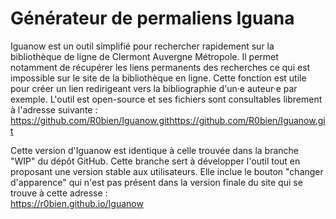 # Générateur de permaliens Iguana
Iguanow est un outil simplifié pour rechercher rapidement sur la bibliothèque de ligne de Clermont Auvergne Métropole.
Il permet notamment de récupérer les liens permanents des recherches ce qui est impossible sur le site de la bibliothèque en ligne. Cette fonction est utile pour créer un lien redirigeant vers la bibliographie d'un·e auteur·e par exemple.
L'outil est open-source et ses fichiers sont consultables librement à l'adresse suivante :  
https://github.com/R0bien/Iguanow.githttps://github.com/R0bien/Iguanow.git  
  
  Cette version d'Iguanow est identique à celle trouvée dans la branche "WIP" du dépôt GitHub. Cette branche sert à développer l'outil tout en proposant une version stable aux utilisateurs.
  Elle inclue le bouton "changer d'apparence" qui n'est pas présent dans la version finale du site qui se trouve à cette adresse :  
  https://r0bien.github.io/Iguanow